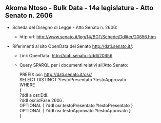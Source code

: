 ## Akoma Ntoso - Bulk Data - 14a legislatura - Atto Senato n. 2606 ##

* Scheda del Disegno di Legge - Atto Senato n. 2606:
	* http url: http://www.senato.it/leg/14/BGT/Schede/Ddliter/20656.htm

* Riferimenti al sito OpenData del Senato http://dati.senato.it/:
	* Link OpenData: http://dati.senato.it/ddl/20656
	* Query SPARQL per i documenti relativi all'Atto Senato:

        PREFIX osr: <http://dati.senato.it/osr/>  
		SELECT DISTINCT ?testoPresentato ?testoApprovato  
		WHERE  
		{  
		    ?ddl a osr:Ddl.  
		    ?ddl osr:idFase 2606 .  
		    OPTIONAL { ?ddl osr:testoPresentato ?testoPresentato }  
		    OPTIONAL { ?ddl osr:testoApprovato ?testoApprovato }  
		}
		